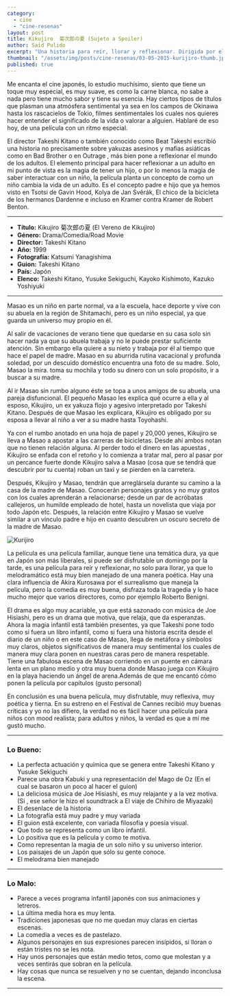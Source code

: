 ```yaml
---
category: 
  - cine
  - "cine-resenas"
layout: post
title: Kikujiro  菊次郎の夏 (Sujeto a Spoiler)
author: Said Pulido
excerpt: "Una historia para reír, llorar y reflexionar. Dirigida por el japonés Takeshi Kitano"
thumbnail: "/assets/img/posts/cine-resenas/03-05-2015-kurijiro-thumb.jpg"
published: true
---
```


Me encanta el cine japonés, lo estudio muchísimo, siento que tiene un toque muy especial, es muy suave, es como la carne blanca, no sabe a nada pero tiene mucho sabor y tiene su esencia. Hay ciertos tipos de títulos que plasman una atmósfera sentimental ya sea en los campos de Okinawa hasta los rascacielos de Tokio, filmes sentimentales los cuales nos quieres hacer entender el significado de la vida o valorar a alguien. Hablaré de eso hoy, de una película con un ritmo especial. 

El director Takeshi Kitano o también conocido como Beat Takeshi escribió una historia no precisamente sobre yakuzas asesinos y mafias asiáticas como en Bad Brother o en Outrage , más bien pone a reflexionar el mundo de los adultos. El elemento principal para hacer reflexionar  a un adulto en mi punto de vista es la magia de tener un hijo, o por lo menos la magia de saber interactuar con un niño, la película planta un concepto  de como un niño cambia la vida de un adulto. Es el concepto padre e hijo que ya hemos visto en Tsotsi de Gavin Hood, Kolya de Jan Svěrák, El chico de la bicicleta de los hermanos Dardenne e incluso en Kramer contra Kramer de Robert Benton.

<hr>

- **Título:** Kikujiro  菊次郎の夏 (El Vereno de Kikujiro)
- **Género:** Drama/Comedia/Road Movie
- **Director:** Takeshi Kitano
- **Año:** 1999
- **Fotografía:** Katsumi Yanagishima
- **Guion:** 	Takeshi Kitano
- **País:** Japón 
- **Elenco:** 	Takeshi Kitano, Yusuke Sekiguchi, Kayoko Kishimoto, Kazuko Yoshiyuki 

<hr>

Masao es un niño en parte normal, va a la escuela, hace deporte y vive con su abuela en la región de Shitamachi, pero es un niño especial, ya que guarda un universo muy propio en él.

Al salir de vacaciones de verano tiene que quedarse en su casa solo sin hacer nada ya que su abuela trabaja y no le puede prestar suficiente atención. Sin embargo ella quiere a su nieto y trabaja por él al tiempo que hace el papel de madre. Masao en su aburrida rutina vacacional y profunda soledad, por un descuido doméstico encuentra una foto de su madre. Solo, Masao la mira. toma su mochila y todo su dinero con un solo propósito, ir a buscar a su madre.

Al ir Masao sin rumbo alguno éste se topa a unos amigos de su abuela, una pareja disfuncional. El pequeño Masao les explica qué ocurre a ella y al esposo, Kikujiro, un ex yakuza flojo y agesivo interpretado por Takeshi Kitano. Después de que Masao les explicara, Kikujiro es obligado por su esposa a llevar al niño a ver a su madre hasta Toyohashi.

Ya con el rumbo anotado en una hoja de papel y 20,000 yenes, Kikujiro se lleva a Masao a apostar a las carreras de bicicletas. Desde ahí ambos notan que no tienen relación alguna. Al perder todo el dinero en las apuestas , Kikujiro se enfada con el retoño y lo comienza a tratar mal, pero al pasar por un percance fuerte donde Kikujiro salva a Masao (cosa que se tendrá que descubrir por tu cuenta) roban un taxi y se pierden en la carretera.

Después, Kikujiro y Masao, tendrán que arreglársela durante su camino a la casa de la madre de Masao. Conocerán personajes gratos y no muy gratos con los cuales aprenderán a relacionarse; desde un par de acróbatas callejeros, un humilde empleado de hotel, hasta un novelista que viaja por todo Japón etc. Después, la relación entre Kikujiro y Masao se vuelve similar a un vínculo padre e hijo en cuanto descubren un oscuro secreto de la madre de Masao.

![Kurijiro](/assets/img/posts/cine-resenas/03-05-2015-kurijiro-thumb.jpg)

La película es una película familiar, aunque tiene una temática dura, ya que en Japón son más liberales, si puede ser disfrutable un domingo por la tarde, es una película para reír y reflexionar, no solo para llorar, ya que lo melodramático está muy bien manejado de una manera poética. Hay una clara influencia de Akira Kurosawa  por el surrealismo que maneja la película, pero la comedia es muy buena, disfraza toda la tragedia y lo hace mucho mejor que varios directores, como por ejemplo Roberto Benigni.

El drama es algo muy acariable, ya que está sazonado con música de Joe Hisiashi, pero es un drama que motiva, que relaja, que da esperanzas. Ahora la magia infantil está también presentes, ya que Takeshi pone todo como si fuera un libro infantil, como si fuera una historia escrita desde el diario de un niño o en este caso de Masao, llega de metáfora y símbolos muy claros, objetos significativos de manera muy sentimental los cuales de manera muy clara ponen en nuestras caras pero de manera respetable. Tiene una fabulosa escena de Masao corriendo en un puente  en cámara lenta en un plano medio y otra muy buena donde Masao juega con Kikujiro en la playa haciendo un ángel de arena.Además de que me encantó cómo ponen la película por capítulos (gusto personal)

En conclusión es una buena película, muy disfrutable, muy reflexiva, muy poética y tierna. En su estreno en el Festival de Cannes recibió muy buenas críticas y yo no las difiero, la verdad no es fácil hacer una película para niños con mood realista; para adultos y niños, la verdad es que a mí me gustó mucho.

<hr>

### Lo Bueno: 

* La perfecta actuación y química que se genera entre Takeshi Kitano y Yusuke Sekiguchi
* Parece una obra Kabuki y una representación del Mago de Oz (En el cual se basaron un poco al hacer el guion)
* La deliciosa música de Joe Hisiashi, es muy relajante y a la vez motiva. (Si , ese señor le hizo el soundtrack a El viaje de Chihiro de Miyazaki)
* El desenlace de la historia
* La fotografía está muy padre y muy variada
* El guion está excelente, con variada filosofía y poesía visual.
* Que todo se representa como un libro infantil.
* Lo positiva que es la película y como te motiva.
* Como representan la magia de un solo niño y su universo interior.
* Los paisajes de un Japón que sólo su gente conoce.
* El melodrama bien manejado

<hr>

### Lo Malo:

* Parece a veces programa infantil japonés con sus animaciones y letreros.
* La última media hora es muy lenta.
* Tradiciones japonesas que no me quedan muy claras en ciertas escenas.
* La comedia a veces es de pastelazo. 
* Algunos personajes en sus expresiones parecen insípidos, si lloran o están tristes no se les nota.
* Hay unos personajes que están medio tetos, como que molestan y a veces sentirás que sobran en la película.
* Hay cosas que nunca se resuelven y no se cuentan, dejando inconclusa la escena.

<hr>
